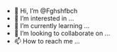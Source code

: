 - 👋 Hi, I’m @Fghshfbch
- 👀 I’m interested in ...
- 🌱 I’m currently learning ...
- 💞️ I’m looking to collaborate on ...
- 📫 How to reach me ...

<!---
Fghshfbch/Fghshfbch is a ✨ special ✨ repository because its `README.md` (this file) appears on your GitHub profile.
You can click the Preview link to take a look at your changes.
--->

